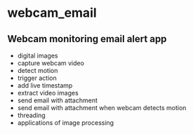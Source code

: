 ﻿# webcam_email
## Webcam monitoring email alert app
  - digital images
  - capture webcam video
  - detect motion
  - trigger action
  - add live timestamp
  - extract video images
  - send email with attachment
  - send email with attachment when webcam detects motion
  - threading
  - applications of image processing
